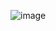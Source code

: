 ![image](https://github.com/xiaosieWoody/xiaosieWoody/assets/145664859/8a68edc2-6883-4f30-86fc-4ad985bf9889)
